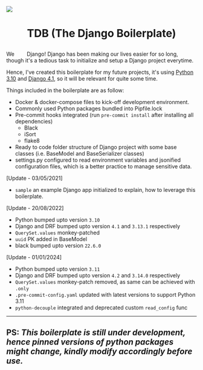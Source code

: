 ![](https://miro.medium.com/max/3000/1*25Le7KoMK_z6BIaM8x74RA.png)
# <p align="center">TDB (The Django Boilerplate) </p>

We <img src="https://static.djangoproject.com/img/fundraising-heart.cd6bb84ffd33.svg" width="25px" height="15px"> Django!
Django has been making our lives easier for so long, though it's a tedious task to initialize and setup a Django project everytime.

Hence, I've created this boilerplate for my future projects, it's using [Python 3.10](https://www.python.org/downloads/release/python-3106/) and [Django 4.1](https://docs.djangoproject.com/en/4.1/releases/4.1/), so it will be relevant for quite some time.

Things included in the boilerplate are as follow:
 - Docker & docker-compose files to kick-off development environment.
 - Commonly used Python packages bundled into Pipfile.lock
 - Pre-commit hooks integrated (run `pre-commit install` after installing all dependencies)
	 - Black
	 - iSort
	 - flake8
 - Ready to code folder structure of Django project with some base classes (i.e. BaseModel and BaseSerializer classes)
 - settings.py configured to read environment variables and jsonified configuration files, which is a better practice to manage sensitive data.

[Update - 03/05/2021]
 - `sample` an example Django app initialized to explain, how to leverage this boilerplate.

[Update - 20/08/2022]
 - Python bumped upto version `3.10`
 - Django and DRF bumped upto version `4.1` and `3.13.1` respectively
 - `QuerySet.values` monkey-patched
 - `uuid` PK added in BaseModel
 - black bumped upto version `22.6.0`

[Update - 01/01/2024]
 - Python bumped upto version `3.11`
 - Django and DRF bumped upto version `4.2` and `3.14.0` respectively
 - `QuerySet.values` monkey-patch removed, as same can be achieved with `.only`
 - `.pre-commit-config.yaml` updated with latest versions to support Python 3.11
 - `python-decouple` integrated and deprecated custom `read_config` func

---------------------------------------------------------------------------------
PS: *This boilerplate is still under development, hence pinned versions of python packages might change, kindly modify accordingly before use.*
-------------------------------------------------------
